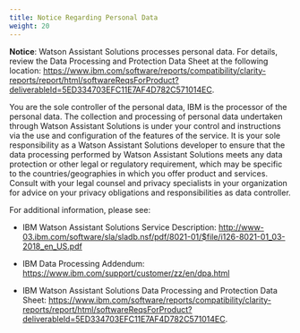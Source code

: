```yaml
---
title: Notice Regarding Personal Data
weight: 20
---
```


**Notice**: Watson Assistant Solutions processes personal data. For details,  review the Data Processing and Protection Data Sheet at the following location: https://www.ibm.com/software/reports/compatibility/clarity-reports/report/html/softwareReqsForProduct?deliverableId=5ED334703EFC11E7AF4D782C571014EC.  
 
You are the sole controller of the personal data, IBM is the processor of the personal data. The collection and processing of personal data undertaken through Watson Assistant Solutions is under your control and instructions via the use and configuration of the features of the service. It is your sole responsibility as a Watson Assistant Solutions developer to ensure that the data processing performed by Watson Assistant Solutions meets any data protection or other legal or regulatory requirement, which may be specific to the countries/geographies in which you offer product and services. Consult with your legal counsel and privacy specialists in your organization for advice on your privacy obligations and responsibilities as data controller.
 
For additional information, please see:
 
* IBM Watson Assistant Solutions Service Description: http://www-03.ibm.com/software/sla/sladb.nsf/pdf/8021-01/$file/i126-8021-01_03-2018_en_US.pdf

* IBM Data Processing Addendum: https://www.ibm.com/support/customer/zz/en/dpa.html
 
* IBM Watson Assistant Solutions Data Processing and Protection Data Sheet: https://www.ibm.com/software/reports/compatibility/clarity-reports/report/html/softwareReqsForProduct?deliverableId=5ED334703EFC11E7AF4D782C571014EC.  